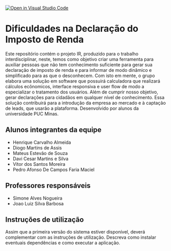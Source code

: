 [![Open in Visual Studio Code](https://classroom.github.com/assets/open-in-vscode-c66648af7eb3fe8bc4f294546bfd86ef473780cde1dea487d3c4ff354943c9ae.svg)](https://classroom.github.com/online_ide?assignment_repo_id=7558717&assignment_repo_type=AssignmentRepo)
# Dificuldades na Declaração do Imposto de Renda
Este repositório contém o projeto IR, produzido para o trabalho interdisciplinar, neste, temos como objetivo criar uma ferramenta para auxiliar pessoas que não tem conhecimento suficiente para gerar sua declaração de imposto de renda e para informar de modo dinâmico e simplificado para as que o desconhecem.
Com isto em mente, o grupo elabora uma solução em software que possuirá calculadora que realizará cálculos ecônomicos, interface responsiva e user flow de modo a especializar o tratamento dos usuários. Além de cumprir nosso objetivo, gerar declarações para cidadãos em qualquer nível de conhecimento.
Essa solução contribuirá para a introdução da empresa ao mercado e à captação de leads, que usarão a plataforma.
Desenvolvido por alunos da universidade PUC Minas.

## Alunos integrantes da equipe

* Henrique Carvalho Almeida
* Diogo Martins de Assis
* Mateus Estevão de Souza
* Davi Cesar Martins e Silva
* Vítor dos Santos Moreira
* Pedro Afonso De Campos Faria Maciel

## Professores responsáveis

* Simone Alves Nogueira
* Joao Luiz Silva Barbosa

## Instruções de utilização

Assim que a primeira versão do sistema estiver disponível, deverá complementar com as instruções de utilização. Descreva como instalar eventuais dependências e como executar a aplicação.


